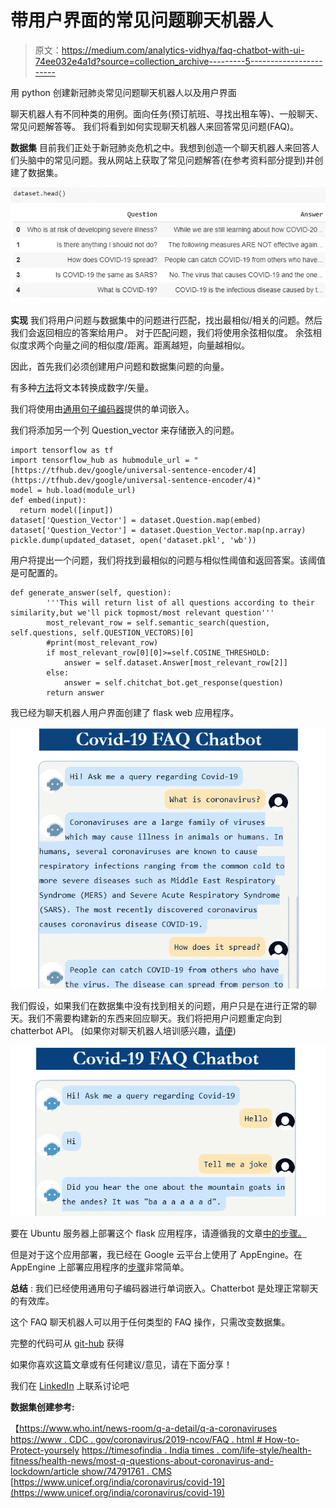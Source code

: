 # 带用户界面的常见问题聊天机器人

> 原文：<https://medium.com/analytics-vidhya/faq-chatbot-with-ui-74ee032e4a1d?source=collection_archive---------5----------------------->

用 python 创建新冠肺炎常见问题聊天机器人以及用户界面

聊天机器人有不同种类的用例。面向任务(预订航班、寻找出租车等)、一般聊天、常见问题解答等。
我们将看到如何实现聊天机器人来回答常见问题(FAQ)。

**数据集**
目前我们正处于新冠肺炎危机之中。我想到创造一个聊天机器人来回答人们头脑中的常见问题。我从网站上获取了常见问题解答(在参考资料部分提到)并创建了数据集。

![](img/1acf4140a03cfc74263297d8bf8877c0.png)

**实现**
我们将用户问题与数据集中的问题进行匹配，找出最相似/相关的问题。然后我们会返回相应的答案给用户。
对于匹配问题，我们将使用余弦相似度。
余弦相似度求两个向量之间的相似度/距离。距离越短，向量越相似。

因此，首先我们必须创建用户问题和数据集问题的向量。

有多种[方法](https://www.analyticsvidhya.com/blog/2017/06/word-embeddings-count-word2veec/)将文本转换成数字/矢量。

我们将使用由[通用句子编码器](https://tfhub.dev/google/universal-sentence-encoder/1)提供的单词嵌入。

我们将添加另一个列 Question_vector 来存储嵌入的问题。

```
import tensorflow as tf
import tensorflow_hub as hubmodule_url = "[https://tfhub.dev/google/universal-sentence-encoder/4](https://tfhub.dev/google/universal-sentence-encoder/4)"
model = hub.load(module_url)
def embed(input):
  return model([input])
dataset['Question_Vector'] = dataset.Question.map(embed)
dataset['Question_Vector'] = dataset.Question_Vector.map(np.array)
pickle.dump(updated_dataset, open('dataset.pkl', 'wb'))
```

用户将提出一个问题，我们将找到最相似的问题与相似性阈值和返回答案。该阈值是可配置的。

```
def generate_answer(self, question):
        '''This will return list of all questions according to their   similarity,but we'll pick topmost/most relevant question'''
        most_relevant_row = self.semantic_search(question, self.questions, self.QUESTION_VECTORS)[0]
        #print(most_relevant_row)
        if most_relevant_row[0][0]>=self.COSINE_THRESHOLD:
            answer = self.dataset.Answer[most_relevant_row[2]]
        else:
            answer = self.chitchat_bot.get_response(question)
        return answer
```

我已经为聊天机器人用户界面创建了 flask web 应用程序。

![](img/66460648866f068c29cd18b42eb49cbf.png)

我们假设，如果我们在数据集中没有找到相关的问题，用户只是在进行正常的聊天。我们不需要构建新的东西来回应聊天。我们将把用户问题重定向到 chatterbot API。
(如果你对聊天机器人培训感兴趣，[请便](https://chatterbot.readthedocs.io/en/stable/))

![](img/685c8ef8c633249b3624adbd3150dc94.png)

要在 Ubuntu 服务器上部署这个 flask 应用程序，请遵循我的文章[中的步骤。](/analytics-vidhya/part-1-deploy-flask-app-anaconda-gunicorn-nginx-on-ubuntu-4524014451b)

但是对于这个应用部署，我已经在 Google 云平台上使用了 AppEngine。在 AppEngine 上部署应用程序的[步骤](https://cloud.google.com/appengine/docs/standard/python3/building-app)非常简单。

**总结** :
我们已经使用通用句子编码器进行单词嵌入。Chatterbot 是处理正常聊天的有效库。

这个 FAQ 聊天机器人可以用于任何类型的 FAQ 操作，只需改变数据集。

完整的代码可从 [git-hub](https://github.com/sarang0909/FAQ-Chatbot) 获得

如果你喜欢这篇文章或有任何建议/意见，请在下面分享！

我们在 [LinkedIn](https://www.linkedin.com/in/sarang-mete-6797065a/) 上联系讨论吧

**数据集创建参考:**

【https://www.who.int/news-room/q-a-detail/q-a-coronaviruses
[https://www . CDC . gov/coronavirus/2019-ncov/FAQ . html # How-to-Protect-yoursely](https://www.cdc.gov/coronavirus/2019-ncov/faq.html#How-to-Protect-Yourself)
[https://timesofindia . India times . com/life-style/health-fitness/health-news/most-q-questions-about-coronavirus-and-lockdown/article show/74791761 . CMS](https://timesofindia.indiatimes.com/life-style/health-fitness/health-news/most-commonly-asked-questions-about-coronavirus-and-lockdown/articleshow/74791761.cms)
[https://www.unicef.org/india/coronavirus/covid-19](https://www.unicef.org/india/coronavirus/covid-19)